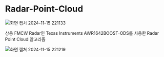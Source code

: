 # Radar-Point-Cloud

![화면 캡처 2024-11-15 221133](https://github.com/user-attachments/assets/5cda34b9-0c58-4430-89ed-384a8347e055)

상용 FMCW Radar인 Texas Instruments AWR1642BOOST-ODS를 사용한 Radar Point Cloud 알고리즘

![화면 캡처 2024-11-15 221219](https://github.com/user-attachments/assets/e2ff70b7-7bfd-4131-a8cf-507cac217bff)
